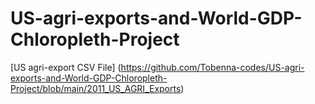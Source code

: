 # US-agri-exports-and-World-GDP-Chloropleth-Project

[US agri-export CSV File] (https://github.com/Tobenna-codes/US-agri-exports-and-World-GDP-Chloropleth-Project/blob/main/2011_US_AGRI_Exports)
